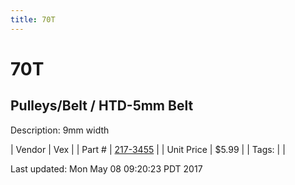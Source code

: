 ```yaml
---
title: 70T
---
```


# 70T
## Pulleys/Belt / HTD-5mm Belt
Description: 	9mm width 

| Vendor | Vex | 
| Part # | [217-3455](http://www.vexrobotics.com/vexpro/motion/belts-and-pulleys/htdbelts9.html) | 
| Unit Price | $5.99 | 
| Tags: |  | 

Last updated: Mon May 08 09:20:23 PDT 2017